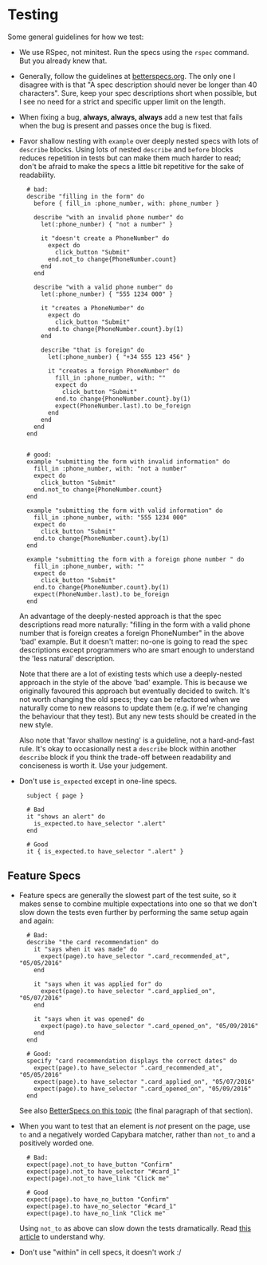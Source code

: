 # Testing

Some general guidelines for how we test:

- We use RSpec, not minitest. Run the specs using the `rspec` command. But you
  already knew that.

- Generally, follow the guidelines at [betterspecs.org](http://betterspecs.org/).
  The only one I disagree with is that "A spec description should never be
  longer than 40 characters". Sure, keep your spec descriptions short when
  possible, but I see no need for a strict and specific upper limit on the
  length.

- When fixing a bug, **always, always, always** add a new test that fails
  when the bug is present and passes once the bug is fixed.

- Favor shallow nesting with `example` over deeply nested specs with lots of
  `describe` blocks. Using lots of nested `describe` and `before` blocks
  reduces repetition in tests but can make them much harder to read; don't be
  afraid to make the specs a little bit repetitive for the sake of readability.

        # bad:
        describe "filling in the form" do
          before { fill_in :phone_number, with: phone_number }

          describe "with an invalid phone number" do
            let(:phone_number) { "not a number" }

            it "doesn't create a PhoneNumber" do
              expect do
                click_button "Submit"
              end.not_to change{PhoneNumber.count}
            end
          end

          describe "with a valid phone number" do
            let(:phone_number) { "555 1234 000" }

            it "creates a PhoneNumber" do
              expect do
                click_button "Submit"
              end.to change{PhoneNumber.count}.by(1)
            end

            describe "that is foreign" do
              let(:phone_number) { "+34 555 123 456" }

              it "creates a foreign PhoneNumber" do
                fill_in :phone_number, with: ""
                expect do
                  click_button "Submit"
                end.to change{PhoneNumber.count}.by(1)
                expect(PhoneNumber.last).to be_foreign
              end
            end
          end
        end


        # good:
        example "submitting the form with invalid information" do
          fill_in :phone_number, with: "not a number"
          expect do
            click_button "Submit"
          end.not_to change{PhoneNumber.count}
        end

        example "submitting the form with valid information" do
          fill_in :phone_number, with: "555 1234 000"
          expect do
            click_button "Submit"
          end.to change{PhoneNumber.count}.by(1)
        end

        example "submitting the form with a foreign phone number " do
          fill_in :phone_number, with: ""
          expect do
            click_button "Submit"
          end.to change{PhoneNumber.count}.by(1)
          expect(PhoneNumber.last).to be_foreign
        end

  An advantage of the deeply-nested approach is that the spec descriptions read
  more naturally: "filling in the form with a valid phone number that is
  foreign creates a foreign PhoneNumber" in the above 'bad' example. But it doesn't
  matter: no-one is going to read the spec descriptions except programmers who
  are smart enough to understand the 'less natural' description.

  Note that there are a lot of existing tests which use a deeply-nested
  approach in the style of the above 'bad' example. This is because we
  originally favoured this approach but eventually decided to switch. It's not
  worth changing the old specs; they can be refactored when we naturally come
  to new reasons to update them (e.g. if we're changing the behaviour that they
  test). But any new tests should be created in the new style.

  Also note that 'favor shallow nesting' is a guideline, not a hard-and-fast
  rule. It's okay to occasionally nest a `describe` block within another
  `describe` block if you think the trade-off between readability and
  conciseness is worth it. Use your judgement.

- Don't use `is_expected` except in one-line specs.

        subject { page }

        # Bad
        it "shows an alert" do
          is_expected.to have_selector ".alert"
        end

        # Good
        it { is_expected.to have_selector ".alert" }

## Feature Specs

- Feature specs are generally the slowest part of the test suite, so it makes
  sense to combine multiple expectations into one so that we don't slow down
  the tests even further by performing the same setup again and again:


        # Bad:
        describe "the card recommendation" do
          it "says when it was made" do
            expect(page).to have_selector ".card_recommended_at", "05/05/2016"
          end

          it "says when it was applied for" do
            expect(page).to have_selector ".card_applied_on", "05/07/2016"
          end

          it "says when it was opened" do
            expect(page).to have_selector ".card_opened_on", "05/09/2016"
          end
        end

        # Good:
        specify "card recommendation displays the correct dates" do
          expect(page).to have_selector ".card_recommended_at", "05/05/2016"
          expect(page).to have_selector ".card_applied_on", "05/07/2016"
          expect(page).to have_selector ".card_opened_on", "05/09/2016"
        end

  See also [BetterSpecs on this topic](http://betterspecs.org/#single) (the
  final paragraph of that section).

- When you want to test that an element is *not* present on the page, use
  `to` and a negatively worded Capybara matcher, rather than `not_to` and
  a positively worded one.

        # Bad:
        expect(page).not_to have_button "Confirm"
        expect(page).not_to have_selector "#card_1"
        expect(page).not_to have_link "Click me"

        # Good
        expect(page).to have_no_button "Confirm"
        expect(page).to have_no_selector "#card_1"
        expect(page).to have_no_link "Click me"

   Using `not_to` as above can slow down the tests dramatically. Read
   [this article](https://blog.codeship.com/faster-rails-tests/) to understand
   why.

- Don't use "within" in cell specs, it doesn't work :/
